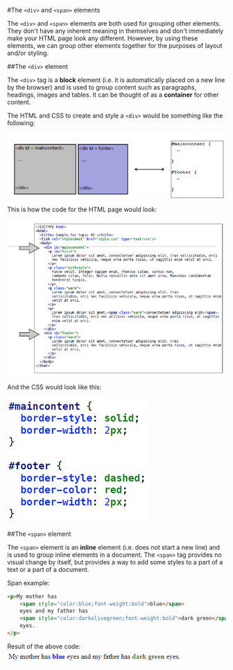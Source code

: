 #The `<div>` and `<span>` elements

The `<div>` and `<span>` elements are both used for grouping other elements. They don't have any inherent meaning in themselves and don't immediately make your HTML page look any different. However, by using these elements, we can group other elements together for the purposes of layout and/or styling.


##The `<div>` element

The `<div>` tag is a **block** element (i.e. it is automatically placed on a new line by the browser) and is used to group content such as paragraphs, headings, images and tables. It can be thought of as a **container** for other content.

The HTML and CSS to create and style a `<div>` would be something like the following:

![](./img/03.png)

This is how the code for the HTML page would look:

![](./img/04.png)

And the CSS would look like this:

![](./img/05.png)


##The `<span>` element

The `<span>` element is an **inline** element (i.e. does not start a new line) and is used to group inline elements in a document. The `<span>` tag provides no visual change by itself, but provides a way to add some styles to a part of a text or a part of a document.

Span example:
```html
<p>My mother has
	<span style="color:blue;font-weight:bold">blue</span>
    eyes and my father has
    <span style="color:darkolivegreen;font-weight:bold">dark green</span>
    eyes.
</p>
```

Result of the above code:
![](./img/06.png)
